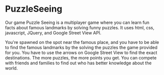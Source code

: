 # PuzzleSeeing
Our game Puzzle Seeing is a multiplayer game where you can learn fun facts about famous landmarks by solving funny puzzles. It uses html, css, javascript, JQuery, and Google Street View API.

You're spawned on the spot near the famous place, and you have to be able to find the famous landmarks by the solving the puzzles the game provided for you. You have to use the arrows on Google Street View to find the exact destinations. The more puzzles, the more points you get. You can compete with friends and families to find out who has better knowledge about the world.
